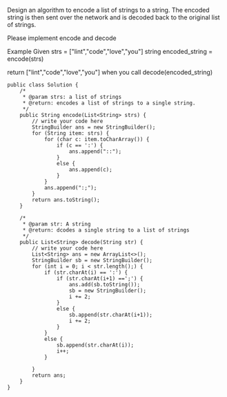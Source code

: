 Design an algorithm to encode a list of strings to a string. The encoded string is then sent over the network and is decoded back to the original list of strings.

Please implement encode and decode

Example
Given strs = ["lint","code","love","you"]
string encoded_string = encode(strs)

return ["lint","code","love","you"] when you call decode(encoded_string)

    public class Solution {
        /*
         * @param strs: a list of strings
         * @return: encodes a list of strings to a single string.
         */
        public String encode(List<String> strs) {
            // write your code here
            StringBuilder ans = new StringBuilder();
            for (String item: strs) {
                for (char c: item.toCharArray()) {
                    if (c == ':') {
                        ans.append("::");
                    }
                    else {
                        ans.append(c);
                    }
                }
                ans.append(":;");
            }
            return ans.toString();
        }

        /*
         * @param str: A string
         * @return: dcodes a single string to a list of strings
         */
        public List<String> decode(String str) {
            // write your code here
            List<String> ans = new ArrayList<>();
            StringBuilder sb = new StringBuilder();
            for (int i = 0; i < str.length();) {
                if (str.charAt(i) == ':') {
                    if (str.charAt(i+1) ==';') {
                        ans.add(sb.toString());
                        sb = new StringBuilder();
                        i += 2;
                    }
                    else {
                        sb.append(str.charAt(i+1));
                        i += 2;
                    }
                }
                else {
                    sb.append(str.charAt(i));
                    i++;
                }

            }
            return ans;
        }
    }
